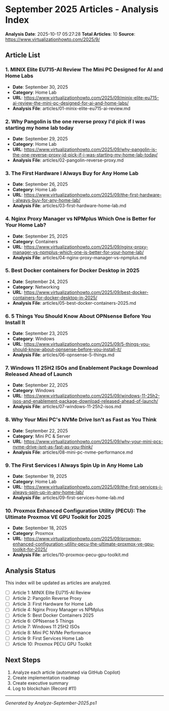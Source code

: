 ﻿# September 2025 Articles - Analysis Index

**Analysis Date**: 2025-10-17 05:27:28
**Total Articles**: 10
**Source**: https://www.virtualizationhowto.com/2025/9/

## Article List
### 1. MINIX Elite EU715-AI Review The Mini PC Designed for AI and Home Labs
- **Date**: September 30, 2025
- **Category**: Home Lab
- **URL**: https://www.virtualizationhowto.com/2025/09/minix-elite-eu715-ai-review-the-mini-pc-designed-for-ai-and-home-labs/
- **Analysis File**: articles/01-minix-elite-eu715-ai-review.md
### 2. Why Pangolin is the one reverse proxy I'd pick if I was starting my home lab today
- **Date**: September 29, 2025
- **Category**: Home Lab
- **URL**: https://www.virtualizationhowto.com/2025/09/why-pangolin-is-the-one-reverse-proxy-id-pick-if-i-was-starting-my-home-lab-today/
- **Analysis File**: articles/02-pangolin-reverse-proxy.md
### 3. The First Hardware I Always Buy for Any Home Lab
- **Date**: September 26, 2025
- **Category**: Home Lab
- **URL**: https://www.virtualizationhowto.com/2025/09/the-first-hardware-i-always-buy-for-any-home-lab/
- **Analysis File**: articles/03-first-hardware-home-lab.md
### 4. Nginx Proxy Manager vs NPMplus Which One is Better for Your Home Lab?
- **Date**: September 25, 2025
- **Category**: Containers
- **URL**: https://www.virtualizationhowto.com/2025/09/nginx-proxy-manager-vs-npmplus-which-one-is-better-for-your-home-lab/
- **Analysis File**: articles/04-nginx-proxy-manager-vs-npmplus.md
### 5. Best Docker containers for Docker Desktop in 2025
- **Date**: September 24, 2025
- **Category**: Networking
- **URL**: https://www.virtualizationhowto.com/2025/09/best-docker-containers-for-docker-desktop-in-2025/
- **Analysis File**: articles/05-best-docker-containers-2025.md
### 6. 5 Things You Should Know About OPNsense Before You Install It
- **Date**: September 23, 2025
- **Category**: Windows
- **URL**: https://www.virtualizationhowto.com/2025/09/5-things-you-should-know-about-opnsense-before-you-install-it/
- **Analysis File**: articles/06-opnsense-5-things.md
### 7. Windows 11 25H2 ISOs and Enablement Package Download Released Ahead of Launch
- **Date**: September 22, 2025
- **Category**: Windows
- **URL**: https://www.virtualizationhowto.com/2025/09/windows-11-25h2-isos-and-enablement-package-download-released-ahead-of-launch/
- **Analysis File**: articles/07-windows-11-25h2-isos.md
### 8. Why Your Mini PC's NVMe Drive Isn't as Fast as You Think
- **Date**: September 22, 2025
- **Category**: Mini PC & Server
- **URL**: https://www.virtualizationhowto.com/2025/09/why-your-mini-pcs-nvme-drive-isnt-as-fast-as-you-think/
- **Analysis File**: articles/08-mini-pc-nvme-performance.md
### 9. The First Services I Always Spin Up in Any Home Lab
- **Date**: September 19, 2025
- **Category**: Home Lab
- **URL**: https://www.virtualizationhowto.com/2025/09/the-first-services-i-always-spin-up-in-any-home-lab/
- **Analysis File**: articles/09-first-services-home-lab.md
### 10. Proxmox Enhanced Configuration Utility (PECU): The Ultimate Proxmox VE GPU Toolkit for 2025
- **Date**: September 18, 2025
- **Category**: Proxmox
- **URL**: https://www.virtualizationhowto.com/2025/09/proxmox-enhanced-configuration-utility-pecu-the-ultimate-proxmox-ve-gpu-toolkit-for-2025/
- **Analysis File**: articles/10-proxmox-pecu-gpu-toolkit.md

## Analysis Status

This index will be updated as articles are analyzed.

- [ ] Article 1: MINIX Elite EU715-AI Review
- [ ] Article 2: Pangolin Reverse Proxy
- [ ] Article 3: First Hardware for Home Lab
- [ ] Article 4: Nginx Proxy Manager vs NPMplus
- [ ] Article 5: Best Docker Containers 2025
- [ ] Article 6: OPNsense 5 Things
- [ ] Article 7: Windows 11 25H2 ISOs
- [ ] Article 8: Mini PC NVMe Performance
- [ ] Article 9: First Services Home Lab
- [ ] Article 10: Proxmox PECU GPU Toolkit

## Next Steps

1. Analyze each article (automated via GitHub Copilot)
2. Create implementation roadmap
3. Create executive summary
4. Log to blockchain (Record #11)

---

*Generated by Analyze-September-2025.ps1*
